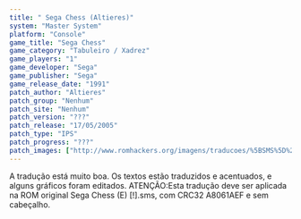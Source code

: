 ```yaml
---
title: " Sega Chess (Altieres)"
system: "Master System"
platform: "Console"
game_title: "Sega Chess"
game_category: "Tabuleiro / Xadrez"
game_players: "1"
game_developer: "Sega"
game_publisher: "Sega"
game_release_date: "1991"
patch_author: "Altieres"
patch_group: "Nenhum"
patch_site: "Nenhum"
patch_version: "???"
patch_release: "17/05/2005"
patch_type: "IPS"
patch_progress: "???"
patch_images: ["http://www.romhackers.org/imagens/traducoes/%5BSMS%5D%20Sega%20Chess%20-%20Altieres%20-%201.png","http://www.romhackers.org/imagens/traducoes/%5BSMS%5D%20Sega%20Chess%20-%20Altieres%20-%202.png","http://www.romhackers.org/imagens/traducoes/%5BSMS%5D%20Sega%20Chess%20-%20Altieres%20-%203.png"]
---
```

A tradução está muito boa. Os textos estão traduzidos e acentuados, e alguns gráficos foram editados. ATENÇÃO:Esta tradução deve ser aplicada na ROM original Sega Chess (E) [!].sms, com CRC32 A8061AEF e sem cabeçalho.